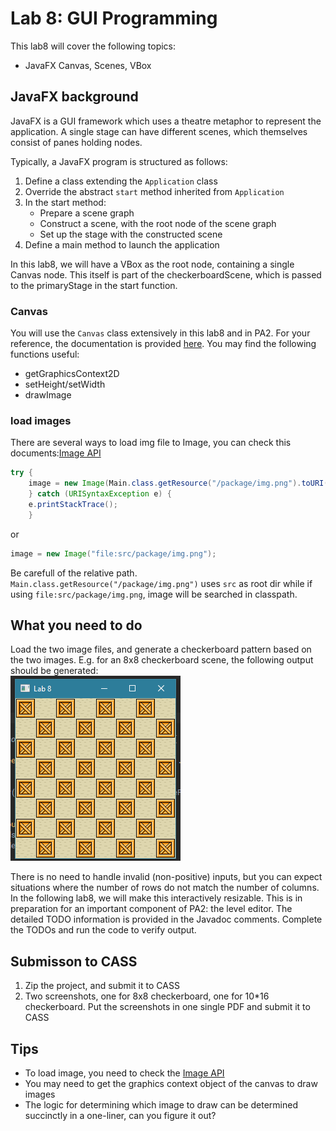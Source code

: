 # Lab 8: GUI Programming
This lab8 will cover the following topics:
* JavaFX Canvas, Scenes, VBox

## JavaFX background
JavaFX is a GUI framework which uses a theatre metaphor to represent the application. A single stage can have different scenes, which themselves consist of panes holding nodes.  

Typically, a JavaFX program is structured as follows:
1. Define a class extending the `Application` class
2. Override the abstract `start` method inherited from `Application`
3. In the start method:
    * Prepare a scene graph
    * Construct a scene, with the root node of the scene graph
    * Set up the stage with the constructed scene
4. Define a main method to launch the application

In this lab8, we will have a VBox as the root node, containing a single Canvas node. This itself is part of the checkerboardScene, which is passed to the primaryStage in the start function.

### Canvas
You will use the `Canvas` class extensively in this lab8 and in PA2. For your reference, the documentation is provided [here](https://docs.oracle.com/javafx/2/canvas/jfxpub-canvas.htm). You may find the following functions useful:
* getGraphicsContext2D
* setHeight/setWidth
* drawImage

### load images
There are several ways to load img file to Image, you can check this documents:[Image API](https://docs.oracle.com/javase/10/docs/api/javafx/scene/image/Image.html)

```java
try {
    image = new Image(Main.class.getResource("/package/img.png").toURI().toString());
    } catch (URISyntaxException e) {
    e.printStackTrace();
    }
```
or 
```java
image = new Image("file:src/package/img.png");
```
Be carefull of the relative path. `Main.class.getResource("/package/img.png")` uses `src` as root dir while if using `file:src/package/img.png`, image will be searched in classpath.


## What you need to do
Load the two image files, and generate a checkerboard pattern based on the two images. E.g. for an 8x8 checkerboard scene, the following output should be generated:  
![screenshot.png](screenshot.png)  

There is no need to handle invalid (non-positive) inputs, but you can expect situations where the number of rows do not match the number of columns. In the following lab8, we will make this interactively resizable. This is in preparation for an important component of PA2: the level editor. The detailed TODO information is provided in the Javadoc comments. Complete the TODOs and run the code to verify output.

## Submisson to CASS
1. Zip the project, and submit it to CASS
2. Two screenshots, one for 8x8 checkerboard, one for 10*16 checkerboard. Put the screenshots in one single PDF and submit it to CASS

## Tips
* To load image, you need to check the [Image API](https://docs.oracle.com/javase/10/docs/api/javafx/scene/image/Image.html)
* You may need to get the graphics context object of the canvas to draw images
* The logic for determining which image to draw can be determined succinctly in a one-liner, can you figure it out?